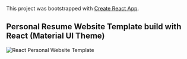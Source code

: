 This project was bootstrapped with [Create React App](https://github.com/facebook/create-react-app).

## Personal Resume Website Template build with React (Material UI Theme)
![React Personal Website Template](https://github.com/waynezhang1995/react-personal-website-template/blob/master/demo/Demo1.png?raw=true)


